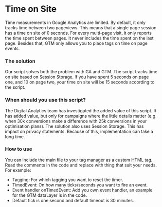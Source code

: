 # Time on Site #

Time measurements in Google Analytics are limited. 
By default, it only tracks time between two pageviews. 
This means that a single page session has a time on site of 0 seconds. 
For every multi-page visit, it only reports the time spent between pages.
It never includes the time spent on the last page. 
Besides that, GTM only allows you to place tags on time on page events.

### The solution ###

Our script solves both the problem with GA and GTM. 
The script tracks time on site based on Session Storage. 
If you have spent 5 seconds on page one, and 10 on page two, your time on site will be 15 seconds according to the script.

### When should you use this script? ###

The Digital Analytics team has investigated the added value of this script.
It has added value, but only for campaigns where the little details matter (e.g. when 30k conversions make a difference with 25k conversions in your optimisation plans).
The solution also uses Session Storage. This has impact on privacy statements.
Because of this, implementation can take a long time.


### How to use ###

You can include the main file to your tag manager as a custom HTML tag. 
Read the comments in the code and replace with thing that suit your needs.
For example:

- Tagging: For which tagging you want to reset the timer.
- TimedEvent: On how many ticks/seconds you want to fire an event.
- Event handler onTimedEvent: Add you own event handler, an example for the GTM dataLayer is in the code.
- Default tick is one second and default timeout is 30 minutes.
